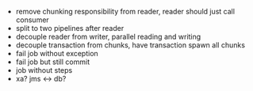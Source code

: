 
- remove chunking responsibility from reader, reader should just call consumer
- split to two pipelines after reader
- decouple reader from writer, parallel reading and writing
- decouple transaction from chunks, have transaction spawn all chunks
- fail job without exception
- fail job but still commit
- job without steps
- xa? jms <-> db?

